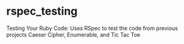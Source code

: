 # rspec_testing
Testing Your Ruby Code: Uses RSpec to test the code from previous projects Caeser Cipher, Enumerable, and Tic Tac Toe
